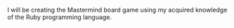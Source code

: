 I will be creating the Mastermind board game using my acquired knowledge of the Ruby programming language.
